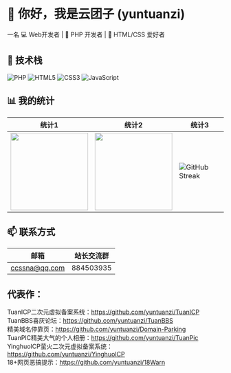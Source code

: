 # 👋 你好，我是云团子 (yuntuanzi)

一名
💻 Web开发者 | 🐘 PHP 开发者 | 🎨 HTML/CSS 爱好者

## 🚀 技术栈

![PHP](https://img.shields.io/badge/PHP-777BB4?style=for-the-badge&logo=php&logoColor=white)
![HTML5](https://img.shields.io/badge/HTML5-E34F26?style=for-the-badge&logo=html5&logoColor=white)
![CSS3](https://img.shields.io/badge/CSS3-1572B6?style=for-the-badge&logo=css3&logoColor=white)
![JavaScript](https://img.shields.io/badge/JavaScript-F7DF1E?style=for-the-badge&logo=javascript&logoColor=black)

## 📊 我的统计
| 统计1 | 统计2 | 统计3 |
|-----|-----|-----|
| <img height="180em" src="https://github-readme-stats.vercel.app/api?username=yuntuanzi&show_icons=true&theme=radical&include_all_commits=true&count_private=true"/> | <img height="180em" src="https://github-readme-stats.vercel.app/api/top-langs/?username=yuntuanzi&layout=compact&langs_count=7&theme=radical"/> | <img src="https://github-readme-streak-stats.herokuapp.com/?user=yuntuanzi&theme=radical" alt="GitHub Streak" /> |
## 📫 联系方式

| 邮箱 | 站长交流群 |
|------|------------|
| ccssna@qq.com | 884503935 |

## 代表作：
TuanICP二次元虚拟备案系统：https://github.com/yuntuanzi/TuanICP  
TuanBBS喜灰论坛：https://github.com/yuntuanzi/TuanBBS  
精美域名停靠页：https://github.com/yuntuanzi/Domain-Parking  
TuanPIC精美大气的个人相册：https://github.com/yuntuanzi/TuanPic  
YinghuoICP萤火二次元虚拟备案系统：https://github.com/yuntuanzi/YinghuoICP  
18+网页恶搞提示：https://github.com/yuntuanzi/18Warn

